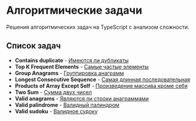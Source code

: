 # Алгоритмические задачи

Решения алгоритмических задач на TypeScript с анализом сложности.

## Список задач

- **Contains duplicate** - [Имеются ли дубликаты](./src/contains-duplicate)
- **Top K Frequent Elements** - [Cамыe частыe элементы](./src/frequent-elements)
- **Group Anagrams** - [Группировка анаграмм](./src/group-anagrams)
- **Longest Consecutive Sequence** - [Самая длинная последовательная](./src/longest-consecutive-sequence)
- **Products of Array Except Self** - [Произведение массива кроме себя](./src/products-of-array)
- **Two Sum** - [Сумма двух чисел](./src/two-sum)
- **Valid anagrams** - [Являются ли строки анаграммами](./src/valid-anagrams)
- **Valid palindrome** - [Валидный палиндром](./src/valid-palindrome)
- **Valid sudoku** - [Валидное судоку](./src/valid-sudoku)
